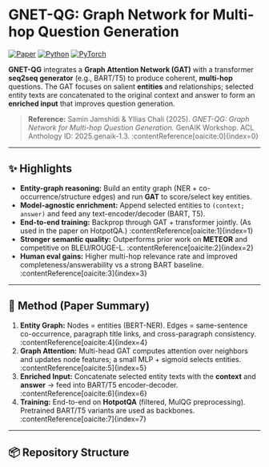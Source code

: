 # GNET-QG: Graph Network for Multi-hop Question Generation

[![Paper](https://img.shields.io/badge/Paper-ACL%20Anthology-blue)](https://aclanthology.org/2025.genaik-1.3/)
[![Python](https://img.shields.io/badge/Python-3.9%2B-brightgreen)](#)
[![PyTorch](https://img.shields.io/badge/PyTorch-2.x-red)](#)

**GNET-QG** integrates a **Graph Attention Network (GAT)** with a transformer **seq2seq generator** (e.g., BART/T5) to produce coherent, **multi-hop** questions. The GAT focuses on salient **entities** and relationships; selected entity texts are concatenated to the original context and answer to form an **enriched input** that improves question generation.

> **Reference:** Samin Jamshidi & Yllias Chali (2025). *GNET-QG: Graph Network for Multi-hop Question Generation.* GenAIK Workshop. ACL Anthology ID: 2025.genaik-1.3. :contentReference[oaicite:0]{index=0}

---

## ✨ Highlights

- **Entity-graph reasoning:** Build an entity graph (NER + co-occurrence/structure edges) and run **GAT** to score/select key entities.
- **Model-agnostic enrichment:** Append selected entities to `(context; answer)` and feed any text-encoder/decoder (BART, T5).
- **End-to-end training:** Backprop through GAT + transformer jointly. (As used in the paper on HotpotQA.) :contentReference[oaicite:1]{index=1}
- **Stronger semantic quality:** Outperforms prior work on **METEOR** and competitive on BLEU/ROUGE-L. :contentReference[oaicite:2]{index=2}
- **Human eval gains:** Higher multi-hop relevance rate and improved completeness/answerability vs a strong BART baseline. :contentReference[oaicite:3]{index=3}

---

## 🧠 Method (Paper Summary)

1. **Entity Graph:** Nodes = entities (BERT-NER). Edges = same-sentence co-occurrence, paragraph title links, and cross-paragraph consistency. :contentReference[oaicite:4]{index=4}  
2. **Graph Attention:** Multi-head GAT computes attention over neighbors and updates node features; a small MLP + sigmoid selects entities. :contentReference[oaicite:5]{index=5}  
3. **Enriched Input:** Concatenate selected entity texts with the **context** and **answer** → feed into BART/T5 encoder-decoder. :contentReference[oaicite:6]{index=6}  
4. **Training:** End-to-end on **HotpotQA** (filtered, MulQG preprocessing). Pretrained BART/T5 variants are used as backbones. :contentReference[oaicite:7]{index=7}

---

## 📦 Repository Structure

